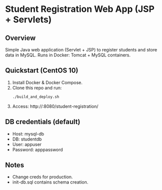 # Student Registration Web App (JSP + Servlets)

## Overview
Simple Java web application (Servlet + JSP) to register students and store data in MySQL.
Runs in Docker: Tomcat + MySQL containers.

## Quickstart (CentOS 10)
1. Install Docker & Docker Compose.
2. Clone this repo and run:
   ```bash
   ./build_and_deploy.sh
   ```
3. Access: http://<vm-ip>:8080/student-registration/

## DB credentials (default)
- Host: mysql-db
- DB: studentdb
- User: appuser
- Password: apppassword

## Notes
- Change creds for production.
- init-db.sql contains schema creation.
